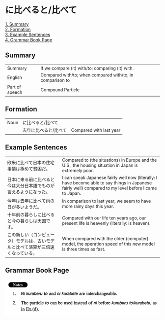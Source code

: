 # に比べると/比べて

[1. Summary](#summary)<br>
[2. Formation](#formation)<br>
[3. Example Sentences](#example-sentences)<br>
[4. Grammar Book Page](#grammar-book-page)<br>


## Summary

<table><tr>   <td>Summary</td>   <td>If we compare (it) with/to; comparing (it) with.</td></tr><tr>   <td>English</td>   <td>Compared with/to; when compared with/to; in comparison to</td></tr><tr>   <td>Part of speech</td>   <td>Compound Particle</td></tr></table>

## Formation

<table class="table"><tbody><tr class="tr head"><td class="td"><span class="bold">Noun</span></td><td class="td"><span class="concept">に比べると</span><span>/</span><span class="concept">比べて</span></td><td class="td"></td></tr><tr class="tr"><td class="td"></td><td class="td"><span>去年</span><span class="concept">に比べると</span><span>/</span><span class="concept">比べて</span></td><td class="td"><span>Compared with last year</span></td></tr></tbody></table>

## Example Sentences

<table><tr>   <td>欧米に比べて日本の住宅事情は極めて貧困だ。</td>   <td>Compared to (the situations) in Europe and the U.S., the housing situation in Japan is extremely poor.</td></tr><tr>   <td>日本に来る前に比べると今は大分日本語でものが言えるようになった。</td>   <td>I can speak Japanese fairly well now (literally: I have become able to say things in Japanese fairly well) compared to my level before I came to Japan.</td></tr><tr>   <td>今年は去年に比べて雨の日が多いようだ。</td>   <td>In comparison to last year, we seem to have more rainy days this year.</td></tr><tr>   <td>十年前の暮らしに比べると今の暮らしは天国です。</td>   <td>Compared with our life ten years ago, our present life is heavenly (literally: is heaven).</td></tr><tr>   <td>この新しい（コンピュータ）モデルは、古いモデルと比べて演算が三倍速くなっている。</td>   <td>When compared with the older (computer) model, the operation speed of this new model is three times as fast.</td></tr></table>

## Grammar Book Page

![](../img/Intermediateに比べる／比べて.png)

